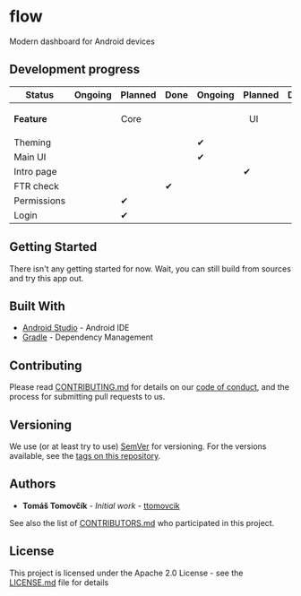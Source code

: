 # flow

Modern dashboard for Android devices

## Development progress
|Status|Ongoing|Planned|Done|Ongoing|Planned|Done|
|-|-|-|-|-|-|-|
|<b>Feature</b><td colspan=3><p style="text-align: center;">Core</p><td colspan=3><p style="text-align: center;">UI</p>|
|Theming||||✔|||
|Main UI||||✔|||
|Intro page|||||✔||
|FTR check|||✔||||
|Permissions||✔|||||
|Login||✔|||||

## Getting Started

There isn't any getting started for now. Wait, you can still build from sources and try this app out.

## Built With

* [Android Studio](https://developer.android.com/studio) - Android IDE
* [Gradle](https://gradle.org/) - Dependency Management

## Contributing

Please read [CONTRIBUTING.md](CONTRIBUTING.md) for details on our [code of conduct](CODE_OF_CONDUCT.md), and the process for submitting pull requests to us.

## Versioning

We use (or at least try to use) [SemVer](https://semver.org/) for versioning. For the versions available, see the [tags on this repository](https://github.com/ttomovcik/flow/tags).

## Authors

* **Tomáš Tomovčík** - *Initial work* - [ttomovcik](https://github.com/ttomovcik)

See also the list of [CONTRIBUTORS.md](https://github.com/your/project/contributors) who participated in this project.

## License

This project is licensed under the Apache 2.0 License - see the [LICENSE.md](LICENSE.md) file for details